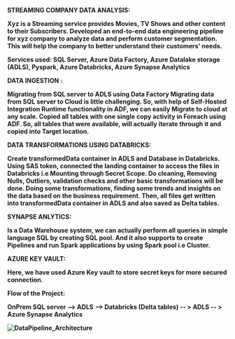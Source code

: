 <B>STREAMING COMPANY DATA ANALYSIS:


Xyz is a Streaming service provides Movies, TV Shows and other content to their Subscribers. 
Developed an end-to-end data engineering pipeline for xyz company to analyze data and perform customer segmentation. 
This will help the company to better understand their customers' needs.

Services used: SQL Server, Azure Data Factory, Azure Datalake storage (ADLS), Pyspark, Azure Databricks, Azure Synapse Analytics

DATA INGESTION :

Migrating from SQL server to ADLS using Data Factory
Migrating data from SQL server to Cloud is little challenging. So, with help of Self-Hosted Integration Runtime functionality in ADF, we can easily Migrate to cloud at any scale.
Copied all tables with one single copy activity in Foreach using ADF. So, all tables that were available, will actually iterate through it and copied into Target location.

DATA TRANSFORMATIONS USING DATABRICKS:

Create transformedData container in ADLS and Database in Databricks.
Using SAS token, connected the landing container to access the files in Databricks i.e Mounting through Secret Scope.
Do cleaning, Removing Nulls, Outliers, validation checks and other basic transformations will be done. 
Doing some transformations, finding some trends and insights on the data based on the business requirement.
Then, all files get written into transformedData container in ADLS and also saved as Delta tables.

SYNAPSE ANLYTICS:

Is a Data Warehouse system, we can actually perform all queries in simple language SQL by creating SQL pool. 
And it also supports to create Pipelines and run Spark applications by using Spark pool i.e Cluster.

AZURE KEY VAULT:

Here, we have used Azure Key vault to store secret keys for more secured connection.   

Flow of the Project:

OnPrem SQL server --> ADLS --> Databricks (Delta tables) -- > ADLS -- > Azure Synapse Analytics




![DataPipeline_Architecture](https://github.com/Rajasekhar4314/Streamingcompany_DataPipeline/assets/82395124/e72d895a-dbe3-4f70-8e73-65b10b006fba)
